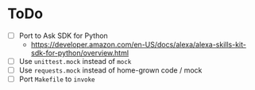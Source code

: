 # ToDo

* [ ] Port to Ask SDK for Python
  - https://developer.amazon.com/en-US/docs/alexa/alexa-skills-kit-sdk-for-python/overview.html
* [ ] Use `unittest.mock` instead of `mock`
* [ ] Use `requests.mock` instead of home-grown code / mock
* [ ] Port `Makefile` to `invoke`
